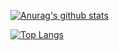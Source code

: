[![Anurag's github stats](https://github-readme-stats.vercel.app/api?username=mcauto)](https://github.com/anuraghazra/github-readme-stats)

[![Top Langs](https://github-readme-stats.vercel.app/api/top-langs/?username=mcauto&hide=css,html,C%23)](https://github.com/anuraghazra/github-readme-stats)
